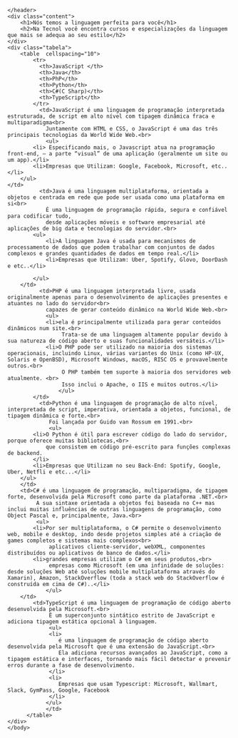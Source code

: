 <!DOCTYPE html>
<html lang="pt-br">
    <meta charset="UTF-8">
    <head>
        <title>Tecnol - Cursos</title>
        <link rel="stylesheet" href="styled.css">
    </head>
    <body>
     
    </header>
    <div class="content">
        <h1>Nós temos a linguagem perfeita para você</h1>
        <h2>Na Tecnol você encontra cursos e especializações da linguagem que mais se adequa ao seu estilo</h2>
    </div>
    <div class="tabela">
        <table  cellspacing="10">
            <tr>
              <th>JavaScript </th>
              <th>Java</th>
              <th>PhP</th>
              <th>Python</th>
              <th>C#(C Sharp)</th>
              <th>TypeScript</th>
            </tr>
              <td>JavaScript é uma linguagem de programação interpretada estruturada, de script em alto nível com tipagem dinâmica fraca e multiparadigma<br>
                Juntamente com HTML e CSS, o JavaScript é uma das três principais tecnologias da World Wide Web.<br>
                <ul>
            <li> Especificando mais, o Javascript atua na programação front-end, — a parte “visual” de uma aplicação (geralmente um site ou um app).</li>
            <li>Empresas que Utilizam: Google, Facebook, Microsoft, etc..</li>
        </ul>
    </td>
              <td>Java é uma linguagem multiplataforma, orientada a objetos e centrada em rede que pode ser usada como uma plataforma em si<br>
                É uma linguagem de programação rápida, segura e confiável para codificar tudo, 
                desde aplicações móveis e software empresarial até aplicações de big data e tecnologias do servidor.<br>
            <ul>
                <li>A linguagem Java é usada para mecanismos de processamento de dados que podem trabalhar com conjuntos de dados complexos e grandes quantidades de dados em tempo real.</li>
                <li>Empresas que Utilizam: Uber, Spotify, Glovo, DoorDash e etc..</li>
                
            </ul>
        </td>
              <td>PHP é uma linguagem interpretada livre, usada originalmente apenas para o desenvolvimento de aplicações presentes e atuantes no lado do servidor<br>
                capazes de gerar conteúdo dinâmico na World Wide Web.<br>
                <ul>
                <li>ela é principalmente utilizada para gerar conteúdos dinâmicos num site.<br>
                     Trata-se de uma linguagem altamente popular devido à sua natureza de código aberto e suas funcionalidades versáteis.</li>
                <li>O PHP pode ser utilizado na maioria dos sistemas operacionais, incluindo Linux, várias variantes do Unix (como HP-UX, Solaris e OpenBSD), Microsoft Windows, macOS, RISC OS e provavelmente outros.<br>
                     O PHP também tem suporte à maioria dos servidores web atualmente. <br>
                     Isso inclui o Apache, o IIS e muitos outros.</li>
                    </ul>
            </td>
              <td>Python é uma linguagem de programação de alto nível, interpretada de script, imperativa, orientada a objetos, funcional, de tipagem dinâmica e forte.<br>
                 Foi lançada por Guido van Rossum em 1991.<br>
                 <ul>
            <li>O Python é útil para escrever código do lado do servidor, porque oferece muitas bibliotecas,<br>
                que consistem em código pré-escrito para funções complexas de backend.
            </li>
            <li>Empresas que Utilizam no seu Back-End: Spotify, Google, Uber, Netfli e etc...</li>
        </ul>
        </td>
        <td>C# é uma linguagem de programação, multiparadigma, de tipagem forte, desenvolvida pela Microsoft como parte da plataforma .NET.<br>
             A sua sintaxe orientada a objetos foi baseada no C++ mas inclui muitas influências de outras linguagens de programação, como Object Pascal e, principalmente, Java.<br>
             <ul>
            <li>Por ser multiplataforma, o C# permite o desenvolvimento web, mobile e desktop, indo desde projetos simples até a criação de games completos e sistemas mais complexos<br>
                 aplicativos cliente-servidor, webXML, componentes distribuídos ou aplicativos de banco de dados.</li>
            <li>grandes empresas utilizam o C# em seus produtos,<br>
                 empresas como Microsoft (em uma infinidade de soluções: desde soluções Web até soluções mobile multiplataforma através do Xamarin), Amazon, StackOverflow (toda a stack web do StackOverflow é construída em cima de C#)..</li>
                </ul>
        </td>
            <td>TypeScript é uma linguagem de programação de código aberto desenvolvida pela Microsoft.<br>
                 É um superconjunto sintático estrito de JavaScript e adiciona tipagem estática opcional à linguagem.
                 <ul>
                 <li>
                    é uma linguagem de programação de código aberto desenvolvida pela Microsoft que é uma extensão do JavaScript.<br>
                    Ela adiciona recursos avançados ao JavaScript, como a tipagem estática e interfaces, tornando mais fácil detectar e prevenir erros durante a fase de desenvolvimento.
                 </li>
                 <li>
                    Empresas que usam Typescript: Microsoft, Wallmart, Slack, GymPass, Google, Facebook
                 </li>
                </ul>
                </td>
          </table>
    </div>
    </body>
</html>
